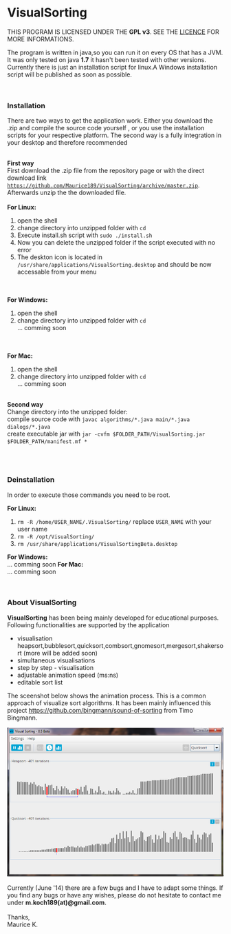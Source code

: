 VisualSorting
=============

THIS PROGRAM IS LICENSED UNDER THE <b>GPL v3</b>. SEE THE <a href="https://github.com/Maurice189/VisualSorting/blob/master/LICENCE.txt">LICENCE</a> FOR MORE INFORMATIONS.


The program is written in java,so you can run it on every OS that has a JVM.
It was only tested on java <b>1.7</b> it hasn't been tested with other versions. Currently there is
just an installation script for linux.A Windows installation script will be published as soon as possible.

<br /><h3>Installation</h3>
There are two ways to get the application work. Either you download the .zip and compile the
source code yourself , or you use the installation scripts for your respective platform. The second 
way is a fully integration in your desktop and therefore recommended<br /><br />


<b>First way</b><br />
First download the .zip file from the repository page or with the direct download link
<a href ="https://github.com/Maurice189/VisualSorting/archive/master.zip">`https://github.com/Maurice189/VisualSorting/archive/master.zip`</a>. Afterwards unzip the the downloaded file.
<br /><br /><b>For Linux:</b><br />

  1. open the shell
  2. change directory into unzipped folder with `cd`<br />
  3. Execute install.sh script with `sudo ./install.sh`<br />
  4. Now you can delete the unzipped folder if the script executed with no error<br />
  5. The deskton icon is located in `/usr/share/applications/VisualSorting.desktop` and should be now accessable from your menu

<br /><br /><b>For Windows:</b><br />

  1. open the shell
  2. change directory into unzipped folder with `cd`<br />
   ... comming soon


<br /><br /><b>For Mac:</b><br />

  1. open the shell
  2. change directory into unzipped folder with `cd`<br />
  ... comming soon

<br /><b>Second way</b><br />
Change directory into the unzipped folder:<br />
compile source code with `javac algorithms/*.java main/*.java dialogs/*.java` <br />
create executable jar with `jar -cvfm $FOLDER_PATH/VisualSorting.jar $FOLDER_PATH/manifest.mf *`
<br /><br />


 
<br /><h3>Deinstallation</h3>
In order to execute those commands you need to be root.<br />

<b>For Linux:</b><br />

 1. `rm -R /home/USER_NAME/.VisualSorting/` replace `USER_NAME` with your user name
 2. `rm -R /opt/VisualSorting/`
 3. `rm /usr/share/applications/VisualSortingBeta.desktop`

<b>For Windows:</b><br />
... comming soon
<b>For Mac:</b><br />
... comming soon

<br /><h3>About VisualSorting</h3>

<b>VisualSorting</b> has been being mainly developed for educational purposes.<br /> 
Following functionalities are supported by the application

<ul>
<li>visualisation heapsort,bubblesort,quicksort,combsort,gnomesort,mergesort,shakersort (more will be added soon)</li>
<li>simultaneous visualisations</li>
<li>step by step - visualisation</li>
<li>adjustable animation speed (ms:ns)</li>
<li>editable sort list</li>
</ul>


The sceenshot below shows the animation process. This is a common approach of visualize sort algorithms. It has been mainly influenced this project https://github.com/bingmann/sound-of-sorting from Timo Bingmann. 

<p><img src="https://raw.githubusercontent.com/Maurice189/VisualSorting/master/screenshot_VisualSorting.png" alt="screenshot"></img></p>

Currently (June '14) there are a few bugs and I have to adapt some things. If you find any bugs or have any wishes, please do not hesitate to contact me under 
<b>m.koch189(at)@gmail.com</b>. <br /> <br /> 
Thanks,<br />
Maurice K.
